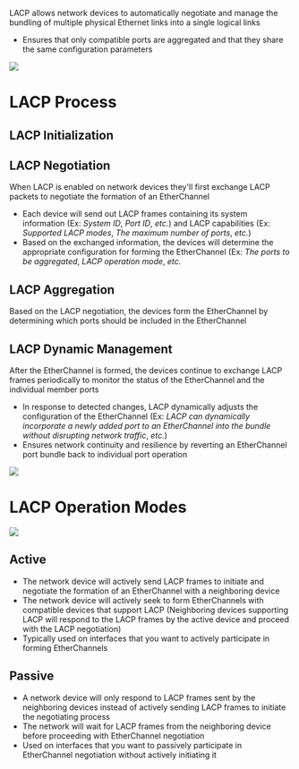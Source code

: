 LACP allows network devices to automatically negotiate and manage the bundling of multiple physical Ethernet links into a single logical links

* Ensures that only compatible ports are aggregated and that they share the same configuration parameters

![](https://github.com/JonmarCorpuz/SecondBrain/blob/main/Assets/Whitespace.png)

# LACP Process

## LACP Initialization

## LACP Negotiation

When LACP is enabled on network devices they'll first exchange LACP packets to negotiate the formation of an EtherChannel

* Each device will send out LACP frames containing its system information (Ex: *System ID*, *Port ID*, *etc.*) and LACP capabilities (Ex: *Supported LACP modes*, *The maximum number of ports*, *etc.*)
* Based on the exchanged information, the devices will determine the appropriate configuration for forming the EtherChannel (Ex: *The ports to be aggregated*, *LACP operation mode*, *etc.*

## LACP Aggregation

Based on the LACP negotiation, the devices form the EtherChannel by determining which ports should be included in the EtherChannel

## LACP Dynamic Management

After the EtherChannel is formed, the devices continue to exchange LACP frames periodically to monitor the status of the EtherChannel and the individual member ports

* In response to detected changes, LACP dynamically adjusts the configuration of the EtherChannel (Ex: *LACP can dynamically incorporate a newly added port to an EtherChannel into the bundle without disrupting network traffic*, *etc.*)
* Ensures network continuity and resilience by reverting an EtherChannel port bundle back to individual port operation

![](https://github.com/JonmarCorpuz/SecondBrain/blob/main/Assets/Whitespace.png)

# LACP Operation Modes

![](https://github.com/JonmarCorpuz/SecondBrain/blob/main/images.jpg)

## Active

* The network device will actively send LACP frames to initiate and negotiate the formation of an EtherChannel with a neighboring device
* The network device will actively seek to form EtherChannels with compatible devices that support LACP (Neighboring devices supporting LACP will respond to the LACP frames by the active device and proceed with the LACP negotiation)
* Typically used on interfaces that you want to actively participate in forming EtherChannels

## Passive

* A network device will only respond to LACP frames sent by the neighboring devices instead of actively sending LACP frames to initiate the negotiating process
* The network will wait for LACP frames from the neighboring device before proceeding with EtherChannel negotiation
* Used on interfaces that you want to passively participate in EtherChannel negotiation without actively initiating it
